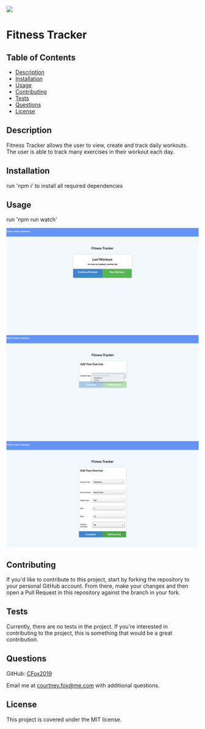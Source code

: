 ![](https://img.shields.io/badge/license-MIT-brightgreen)

# Fitness Tracker

## Table of Contents

* [Description](#description)
* [Installation](#installation)
* [Usage](#usage)
* [Contributing](#contributing)
* [Tests](#tests)
* [Questions](#questions)
* [License](#license)

## Description
Fitness Tracker allows the user to view, create and track daily workouts. The user is able to track many exercises in their workout each day.

## Installation
run 'npm i' to install all required dependencies

## Usage
run 'npm run watch'

![Fitness Tracker-1](public/images/fitness_tracker_1.png)
![Fitness Tracker- Add Exercise](public/images/fitness_tracker_2.png)
![Fitness Tracker-Log](public/images/fitness_tracker_3.png)

## Contributing
If you'd like to contribute to this project, start by forking the repository to your personal GitHub account. From there, make your changes and then open a Pull Request in this repository against the branch in your fork.

## Tests
Currently, there are no tests in the project. If you're interested in contributing to the project, this is something that would be a great contribution.

## Questions
GitHub: [CFox2019](https://github.com/CFox2019)

Email me at [courtney.fox@me.com](courtney.fox@me.com) with additional questions.

## License
This project is covered under the MIT license.
